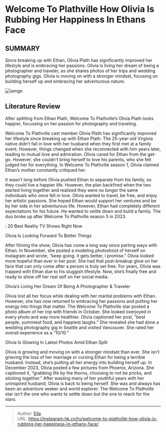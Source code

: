 # Welcome To Plathville How Olivia Is Rubbing Her Happiness In Ethans Face


## SUMMARY 



  Since breaking up with Ethan, Olivia Plath has significantly improved her lifestyle and is embracing her passions.   Olivia is living her dream of being a photographer and traveler, as she shares photos of her trips and wedding photography gigs.   Olivia is moving on with a stronger mindset, focusing on building herself up and embracing her adventurous nature.  

![iamge](https://static1.srcdn.com/wordpress/wp-content/uploads/2023/12/saturday-3-pm-welcome-to-plathville_-how-olivia-is-rubbing-her-happiness-in-ethan-s-face.jpg)

## Literature Review
After splitting from Ethan Plath, Welcome To Plathville’s Olivia Plath looks happier, focussing on her passion for photography and traveling.




Welcome To Plathville cast member Olivia Plath has significantly improved her lifestyle since breaking up with Ethan Plath. The 25-year-old Virginia native didn’t fall in love with her husband when they first met at a family event. However, things changed when she reconnected with him years later, leading to mutual love and admiration. Olivia cared for Ethan from the get-go. However, she couldn’t bring herself to love his parents, who she felt judged her for everything. In Welcome To Plathville season 1, Olivia claimed Ethan’s mother constantly critiqued her.




It wasn’t long before Olivia pushed Ethan to separate from his family, so they could live a happier life. However, the plan backfired when the two started living together and realized they were no longer the same individuals who once fell in love. Olivia wanted to travel, be free, and enjoy her artistic passions. She hoped Ethan would support her ventures and be by her side in her adventurous life. However, Ethan had completely different expectations for his future. He wanted to settle down and build a family. The duo broke up after Welcome To Plathville season 5 in 2023.

 : 20 Best Reality TV Shows Right Now


 Olivia Is Looking Forward To Better Things 

 

After filming the show, Olivia has come a long way since parting ways with Ethan. In November, she posted a modeling photoshoot of herself on Instagram and wrote, “keep going. it gets better, i promise.” Olivia looked more hopeful than ever in her post. She had that post-breakup glow on her face that can only come after a person is truly set free. For years, Olivia was trapped with Ethan due to his sluggish lifestyle. Now, she’s finally free and ready to show off her real self on her social media.






 Olivia’s Living Her Dream Of Being A Photographer &amp; Traveler 

 

Olivia lost all her focus while dealing with her marital problems with Ethan. However, she has now returned to embracing her passions and putting her energy into things that matter. The Welcome To Plathville star posted a photo album of her trip with friends in October. She looked overjoyed in every photo and way more healthier. Olivia captioned her post, “best people, yummiest food, and happiest laughs.” She revealed she had done a wedding photography gig in Seattle and visited Vancouver. She rated her overall experience as a “10/10.”



 Olivia Is Glowing In Latest Photos Amid Ethan Split 
          




Olivia is growing and moving on with a stronger mindset than ever. She isn’t grieving the loss of her marriage or cursing Ethan for being a terrible husband. Instead, she’s putting all her energy into building herself up. In December 2023, Olivia posted a few pictures from Phoenix, Arizona. She captioned it, “grabbing life by the thorns, choosing to not be pricks, and sticking together.” After wasting many of her youthful years with her uninspired husband, Olivia is back to being herself. She was and always has been an adventure seeker and world explorer. The Welcome To Plathville star isn’t the one who wants to settle down but the one to reach for the stars.



---

> Author: [Ella](https://instagram.hk.cn/)  
> URL: https://instagram.hk.cn/tv/welcome-to-plathville-how-olivia-is-rubbing-her-happiness-in-ethans-face/  

